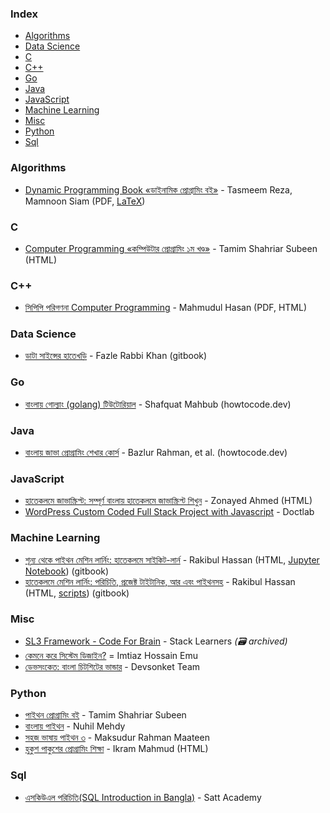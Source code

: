 ### Index

* [Algorithms](#algorithms)
* [Data Science](#data-science)
* [C](#c)
* [C++](#cpp)
* [Go](#go)
* [Java](#java)
* [JavaScript](#javascript)
* [Machine Learning](#machine-learning)
* [Misc](#misc)
* [Python](#python)
* [Sql](#sql)


### Algorithms

* [Dynamic Programming Book «ডাইনামিক প্রোগ্রামিং বই»](https://dp-bn.github.io) - Tasmeem Reza, Mamnoon Siam (PDF, [LaTeX](https://github.com/Bruteforceman/dynamic-progamming-book))


### C

* [Computer Programming «কম্পিউটার প্রোগ্রামিং ১ম খণ্ড»](https://cpbook.subeen.com) - Tamim Shahriar Subeen (HTML)


### <a id="cpp"></a>C++

* [সিপিপি পরিগণনা Computer Programming](https://www.academia.edu/16658418/c_programming_bangla_book) - Mahmudul Hasan (PDF, HTML)


### Data Science

* [ডাটা সাইন্সের হাতেখড়ি](https://datasinsightsbd.gitbook.io) - Fazle Rabbi Khan (gitbook)


### Go

* [বাংলায় গোল্যাং (golang) টিউটোরিয়াল](https://golang.howtocode.dev) - Shafquat Mahbub (howtocode.dev)


### Java

* [বাংলায় জাভা প্রোগ্রামিং শেখার কোর্স](http://java.howtocode.dev) - Bazlur Rahman, et al. (howtocode.dev)


### JavaScript

* [হাতেকলমে জাভাস্ক্রিপ্ট: সম্পূর্ণ বাংলায় হাতেকলমে জাভাস্ক্রিপ্ট শিখুন](https://zonayed.js.org) - Zonayed Ahmed (HTML)
* [WordPress Custom Coded Full Stack Project with Javascript](https://doctlab.com) - Doctlab


### Machine Learning

* [শূন্য থেকে পাইথন মেশিন লার্নিং: হাতেকলমে সাইকিট-লার্ন](https://raqueeb.gitbook.io/scikit-learn/) - Rakibul Hassan (HTML, [Jupyter Notebook](https://github.com/raqueeb/ml-python)) (gitbook)
* [হাতেকলমে মেশিন লার্নিং: পরিচিতি, প্রজেক্ট টাইটানিক, আর এবং পাইথনসহ](https://rakibul-hassan.gitbook.io/mlbook-titanic/) - Rakibul Hassan (HTML, [scripts](https://github.com/raqueeb/mltraining)) (gitbook)


### Misc

* [SL3 Framework - Code For Brain](https://web.archive.org/web/20201024204437/https://sl3.app) - Stack Learners *(:card_file_box: archived)*
* [কেমনে করে সিস্টেম ডিজাইন?](https://imtiaz-hossain-emu.gitbook.io/system-design/) = Imtiaz Hossain Emu
* [ডেভসংকেত: বাংলা চিটশিটের ভান্ডার](https://devsonket.com) - Devsonket Team


### Python

* [পাইথন প্রোগ্রামিং বই](http://pybook.subeen.com) - Tamim Shahriar Subeen
* [বাংলায় পাইথন](https://python.howtocode.dev) - Nuhil Mehdy
* [সহজ ভাষায় পাইথন ৩](https://python.maateen.me) - Maksudur Rahman Maateen
* [হুকুশ পাকুশের প্রোগ্রামিং শিক্ষা](https://hukush-pakush.com) - Ikram Mahmud (HTML)


### Sql

* [এসকিউএল পরিচিতি(SQL Introduction in Bangla)](https://www.sattacademy.com/sql/sql-intro.php) - Satt Academy

